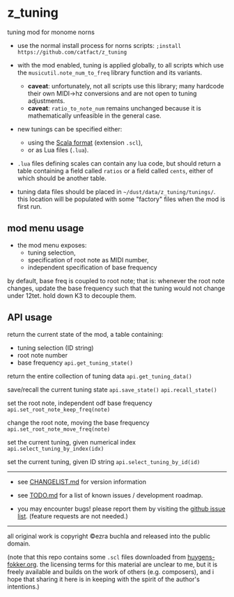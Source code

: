 # z_tuning

tuning mod for monome norns

- use the normal install process for norns scripts: `;install https://github.com/catfact/z_tuning`

- with the mod enabled, tuning is applied globally, to all scripts which use the `musicutil.note_num_to_freq` library function and its variants. 
  - **caveat**: unfortunately, not all scripts use this library; many hardcode their own MIDI->hz conversions and are not open to tuning adjustments.
  - **caveat**: `ratio_to_note_num` remains unchanged because it is mathematically unfeasible in the general case.

- new tunings can be specified either:
  - using the [Scala format](https://www.huygens-fokker.org/scala/scl_format.html) (extension `.scl`),
   - or as Lua files (`.lua`). 

- `.lua` files defining scales can contain any lua code, but should return a table containing a field called `ratios` or a field called `cents`, either of which should be another table.

- tuning data files should be placed in `~/dust/data/z_tuning/tunings/`. this location will be populated with some "factory" files when the mod is first run.

## mod menu usage

- the mod menu exposes:
  - tuning selection,
  - specification of root note as MIDI number,
  - independent specification of base frequency

by default, base freq is coupled to root note; that is:  whenever the root note changes, update the base frequency such that the tuning would not change under 12tet. hold down K3 to decouple them.

## API usage

return the current state of the mod, a table containing:
- tuning selection (ID string)
- root note number
- base frequency
`api.get_tuning_state()`

return the entire collection of tuning data
`api.get_tuning_data()`

save/recall the current tuning state
`api.save_state()`
`api.recall_state()`

set the root note,  independent odf base frequency
`api.set_root_note_keep_freq(note)`

change the root note, moving the base frequency
`api.set_root_note_move_freq(note)`

set the current tuning, given numerical index
`api.select_tuning_by_index(idx)`

set the current tuning, given ID string
`api.select_tuning_by_id(id)`

----

- see [CHANGELIST.md](CHANGELIST.md) for version information

- see [TODO.md](TODO.md) for a list of known issues / development roadmap.

- you may encounter bugs! please report them by visiting the [github issue list](https://github.com/catfact/z.tuning/issues). (feature requests are not needed.)

----

all original work is copyright ©ezra buchla and released into the public domain.

(note that this repo contains some `.scl` files downloaded from [huygens-fokker.org](https://www.huygens-fokker.org/docs/scalesdir.txt). the licensing terms for this material are unclear to me, but it is freely available and builds on the work of others (e.g. composers), and i hope that sharing it here is in keeping with the spirit of the author's intentions.)
